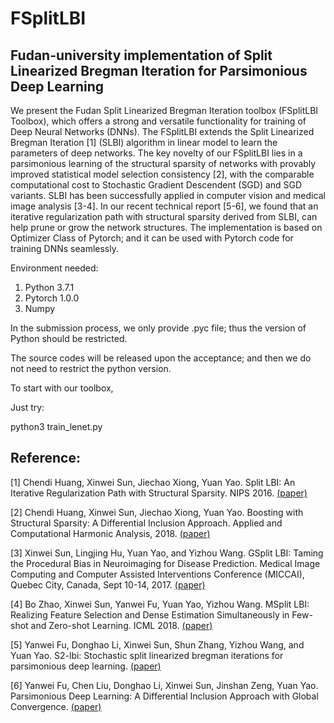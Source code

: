 # FSplitLBI
## Fudan-university implementation of Split Linearized Bregman Iteration for Parsimonious Deep Learning

We present the  Fudan Split Linearized Bregman Iteration toolbox (FSplitLBI Toolbox), which offers a strong and versatile functionality for training of Deep Neural Networks (DNNs). 
    The FSplitLBI extends the Split Linearized Bregman Iteration [1] (SLBI) algorithm in linear model to learn the parameters of deep networks. The key novelty of our FSplitLBI lies 
    in a parsimonious learning of the structural sparsity of networks with provably improved statistical model selection consistency [2], with the comparable computational cost to Stochastic Gradient Descendent (SGD) and SGD variants. SLBI has been successfully applied in computer vision and medical image analysis [3-4]. In our recent 
    technical report [5-6], we found that an iterative regularization path with structural sparsity derived from  SLBI, can help prune or grow the  network structures.
    The implementation is based on Optimizer Class of Pytorch; and it can be used with Pytorch code for training DNNs seamlessly.


Environment needed:
1. Python 3.7.1
2. Pytorch 1.0.0
3. Numpy

In the submission process,  we only provide .pyc file; thus  the version of Python should be restricted.

The source codes will be released upon the acceptance; and then we do not need to restrict the python version.

To start with our toolbox, 

Just try:

python3 train_lenet.py

## Reference:

[1] Chendi Huang, Xinwei Sun, Jiechao Xiong, Yuan Yao. Split LBI: An Iterative Regularization Path with Structural Sparsity. NIPS 2016. [ (paper) ](https://papers.nips.cc/paper/6288-split-lbi-an-iterative-regularization-path-with-structural-sparsity "NIPS online")

[2] Chendi Huang, Xinwei Sun, Jiechao Xiong, Yuan Yao. Boosting with Structural Sparsity: A Differential Inclusion Approach. Applied and Computational Harmonic Analysis, 2018. [ (paper) ](https://doi.org/10.1016/j.acha.2017.12.004 "ACHA online")
    
[3] Xinwei Sun, Lingjing Hu, Yuan Yao, and Yizhou Wang. GSplit LBI: Taming the Procedural Bias in Neuroimaging for Disease Prediction. Medical Image Computing and Computer Assisted Interventions Conference (MICCAI), Quebec City, Canada, Sept 10-14, 2017. [ (paper) ](https://arxiv.org/abs/1705.09249 "arXiv:1705.09249")
    
[4] Bo Zhao, Xinwei Sun, Yanwei Fu, Yuan Yao, Yizhou Wang. MSplit LBI: Realizing Feature Selection and Dense Estimation Simultaneously in Few-shot and Zero-shot Learning. ICML 2018. [ (paper) ](https://arxiv.org/pdf/1806.04360 "arXiv:1806.04360")

[5] Yanwei Fu, Donghao Li, Xinwei Sun, Shun Zhang, Yizhou Wang, and Yuan Yao. S2-lbi: Stochastic split linearized bregman iterations for parsimonious deep learning. [ (paper) ](https://arxiv.org/abs/1904.10873 "arXiv:1904.10873")
    
[6] Yanwei Fu, Chen Liu, Donghao Li, Xinwei Sun, Jinshan Zeng, Yuan Yao. Parsimonious Deep Learning: A Differential Inclusion Approach with Global Convergence. [ (paper) ](https://arxiv.org/abs/1905.09449 "arXiv:1905.09449")
